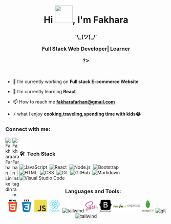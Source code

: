 <h1 align="center">Hi <img src="https://github.com/ffakhara/ffakhara/blob/main/Wave.gif" height="55px" width="55px">, I'm Fakhara</h1>
<h3 align="center">¯\_(ツ)_/¯

Full Stack Web Developer| Learner

?></h3>
<p align="center"> <img src="dev-working.gif" alt=""/> </p>

- 🔭 I’m currently working on **Full stack E-commerce Website**

- 🌱 I’m currently learning **React**

- 📫 How to reach me **fakharafarhan@gmail.com**

- ⚡ what I enjoy **cooking,traveling,spending time with kids😂**

### Connect with me:

[<img align="left" alt="Fakhara Farhan | LinkedIn" width="22px" src="https://cdn.jsdelivr.net/npm/simple-icons@v3/icons/linkedin.svg" />][linkedin]
[<img align="left" alt="Fakhara Farhan | Instagram" width="22px" src="https://cdn.jsdelivr.net/npm/simple-icons@v3/icons/instagram.svg" />][instagram]

<br />

### 🛠 &nbsp;Tech Stack

![JavaScript](https://img.shields.io/badge/-JavaScript-05122A?style=flat&logo=javascript)&nbsp;
![React](https://img.shields.io/badge/-React-05122A?style=flat&logo=react)&nbsp;
![Node.js](https://img.shields.io/badge/-Node.js-05122A?style=flat&logo=node.js)&nbsp;
![Bootstrap](https://img.shields.io/badge/-Bootstrap-05122A?style=flat&logo=bootstrap&logoColor=563D7C)\
![HTML](https://img.shields.io/badge/-HTML-05122A?style=flat&logo=HTML5)&nbsp;
![CSS](https://img.shields.io/badge/-CSS-05122A?style=flat&logo=CSS3&logoColor=1572B6)&nbsp;
![Git](https://img.shields.io/badge/-Git-05122A?style=flat&logo=git)&nbsp;
![GitHub](https://img.shields.io/badge/-GitHub-05122A?style=flat&logo=github)&nbsp;
![Markdown](https://img.shields.io/badge/-Markdown-05122A?style=flat&logo=markdown)\
![Visual Studio Code](https://img.shields.io/badge/-Visual%20Studio%20Code-05122A?style=flat&logo=visual-studio-code&logoColor=007ACC)&nbsp;
<br />

<h3 align="center">Languages and Tools:</h3>
<p align="center">
<img src="https://raw.githubusercontent.com/devicons/devicon/master/icons/html5/html5-original-wordmark.svg" alt="html5" title="HTML5" width="40" height="40"/>
<img src="https://raw.githubusercontent.com/devicons/devicon/master/icons/css3/css3-original-wordmark.svg" alt="css3" title="CSS3" width="40" height="40"/>
<img src="https://raw.githubusercontent.com/devicons/devicon/master/icons/javascript/javascript-original.svg" alt="javascript" title="Javascript" width="40" height="40"/>
<img src="https://raw.githubusercontent.com/devicons/devicon/master/icons/react/react-original-wordmark.svg" alt="react" title="React" width="40" height="40"/>
<img src="https://www.vectorlogo.zone/logos/tailwindcss/tailwindcss-icon.svg" alt="tailwind" title="TailwindCSS" width="40" height="40"/>
<img src="https://raw.githubusercontent.com/devicons/devicon/master/icons/sass/sass-original.svg" alt="sass" title="SASS" width="40" height="40"/>
<img src="https://raw.githubusercontent.com/devicons/devicon/master/icons/bootstrap/bootstrap-plain-wordmark.svg" alt="bootstrap" title="Bootstrap" width="40" height="40"/>
<img src="https://raw.githubusercontent.com/devicons/devicon/master/icons/nodejs/nodejs-original-wordmark.svg" alt="nodejs" Title="Node" width="40" height="40"/>
<img src="https://raw.githubusercontent.com/devicons/devicon/master/icons/express/express-original-wordmark.svg" alt="express" title="Express" width="40" height="40"/>
<img src="https://raw.githubusercontent.com/devicons/devicon/master/icons/mongodb/mongodb-original-wordmark.svg" alt="mongodb" title="MongoDB" width="40" height="40"/>
<img src="https://www.vectorlogo.zone/logos/git-scm/git-scm-icon.svg" alt="git" title="Git" width="40" height="40"/>
 <img src="https://www.vectorlogo.zone/logos/tailwindcss/tailwindcss-icon.svg" alt="tailwind" width="40" height="40"/> </a>
</p>

[instagram]: https://instagram.com/fakharafarhan/
[linkedin]: https://linkedin.com/in/fakhara-farhan-90837a262/

